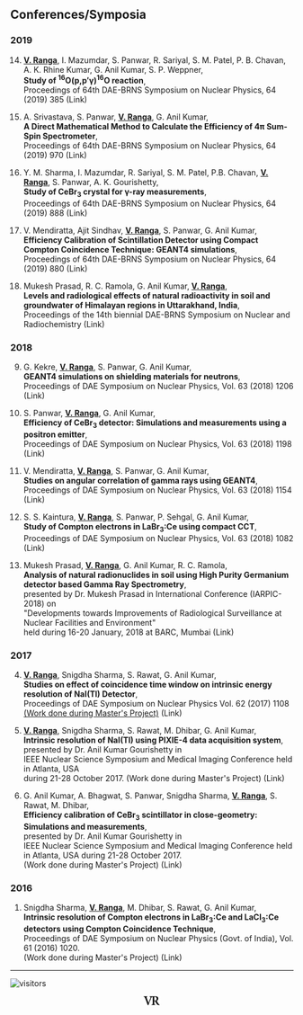 ## Conferences/Symposia
### 2019
14. **<ins>V. Ranga</ins>**, I. Mazumdar, S. Panwar, R. Sariyal, S. M. Patel, P. B. Chavan, A. K. Rhine Kumar, G. Anil Kumar, S. P. Weppner,\
**Study of <sup>16</sup>O(p,p&prime;&gamma;)<sup>16</sup>O  reaction**,\
Proceedings of 64th DAE-BRNS Symposium on Nuclear Physics, 64 (2019) 385 (Link)

13. A. Srivastava, S. Panwar, **<ins>V. Ranga</ins>**, G. Anil Kumar,\
**A Direct Mathematical Method to Calculate the Efficiency of 4&pi; Sum-Spin Spectrometer**,\
Proceedings of 64th DAE-BRNS Symposium on Nuclear Physics, 64 (2019) 970 (Link)

12. Y. M. Sharma, I. Mazumdar, R. Sariyal, S. M. Patel, P.B. Chavan, **<ins>V. Ranga</ins>**, S. Panwar, A. K. Gourishetty,\
**Study of CeBr<sub>3</sub>  crystal for &gamma;-ray measurements**,\
Proceedings of 64th DAE-BRNS Symposium on Nuclear Physics, 64 (2019) 888 (Link)   

11. V. Mendiratta, Ajit Sindhav, **<ins>V. Ranga</ins>**, S. Panwar, G. Anil Kumar,\
**Efficiency Calibration of Scintillation Detector using Compact Compton Coincidence Technique: GEANT4 simulations**,\
Proceedings of 64th DAE-BRNS Symposium on Nuclear Physics, 64 (2019) 880 (Link)  

10. Mukesh Prasad, R. C. Ramola, G. Anil Kumar, **<ins>V. Ranga</ins>**,\
**Levels and radiological effects of natural radioactivity in soil and groundwater of Himalayan regions in Uttarakhand, India**,\
Proceedings of the 14th biennial DAE-BRNS Symposium on Nuclear and Radiochemistry (Link) 

### 2018
9. G. Kekre, **<ins>V. Ranga</ins>**, S. Panwar, G. Anil Kumar,\
**GEANT4 simulations on shielding materials for neutrons**,\
Proceedings of DAE Symposium on Nuclear Physics, Vol. 63 (2018) 1206 (Link) 

8. S. Panwar, **<ins>V. Ranga</ins>**, G. Anil Kumar,\
**Efficiency of CeBr<sub>3</sub> detector: Simulations and measurements using a positron emitter**,\
Proceedings of DAE Symposium on Nuclear Physics, Vol. 63 (2018) 1198 (Link) 

7. V. Mendiratta, **<ins>V. Ranga</ins>**, S. Panwar, G. Anil Kumar,\
**Studies on angular correlation of gamma rays using GEANT4**,\
Proceedings of DAE Symposium on Nuclear Physics, Vol. 63 (2018) 1154 (Link) 

6. S. S. Kaintura, **<ins>V. Ranga</ins>**, S. Panwar, P. Sehgal, G. Anil Kumar,\
**Study of Compton electrons in LaBr<sub>3</sub>:Ce using compact CCT**,\
Proceedings of DAE Symposium on Nuclear Physics, Vol. 63 (2018) 1082 (Link) 

5. Mukesh Prasad, **<ins>V. Ranga</ins>**, G. Anil Kumar, R. C. Ramola,\
**Analysis of natural radionuclides in soil using High Purity Germanium detector based Gamma Ray Spectrometry**,\
presented by Dr. Mukesh Prasad in International Conference (IARPIC-2018) on\
"Developments towards Improvements of Radiological Surveillance at Nuclear Facilities and Environment"\
held during 16-20 January, 2018 at BARC, Mumbai (Link)

### 2017

4. **<ins>V. Ranga</ins>**, Snigdha Sharma, S. Rawat, G. Anil Kumar,\
**Studies on effect of coincidence time window on intrinsic energy resolution of NaI(Tl) Detector**,\
Proceedings of DAE Symposium on Nuclear Physics Vol. 62 (2017) 1108\
<ins>(Work done during Master's Project)</ins> (Link) 

3. **<ins>V. Ranga</ins>**, Snigdha Sharma, S. Rawat, M. Dhibar, G. Anil Kumar,\
**Intrinsic resolution of NaI(Tl) using PIXIE-4 data acquisition system**,\
presented by Dr. Anil Kumar Gourishetty in\
IEEE Nuclear Science Symposium and Medical Imaging Conference held in Atlanta, USA\
during 21-28 October 2017. (Work done during Master's Project) (Link) 

2. G. Anil Kumar, A. Bhagwat, S. Panwar, Snigdha Sharma, **<ins>V. Ranga</ins>**, S. Rawat, M. Dhibar,\
**Efficiency calibration of CeBr<sub>3</sub> scintillator in close-geometry: Simulations and measurements**,\
presented by Dr. Anil Kumar Gourishetty in\
IEEE Nuclear Science Symposium and Medical Imaging Conference held in Atlanta, USA during 21-28 October 2017.\
(Work done during Master's Project) (Link) 

### 2016

1. Snigdha Sharma, **<ins>V. Ranga</ins>**, M. Dhibar, S. Rawat, G. Anil Kumar,\
**Intrinsic resolution of Compton electrons in LaBr<sub>3</sub>:Ce and LaCl<sub>3</sub>:Ce detectors using Compton Coincidence Technique**,\
Proceedings of DAE Symposium on Nuclear Physics (Govt. of India), Vol. 61 (2016) 1020.\
(Work done during Master's Project) (Link) 

---
![visitors](https://visitor-badge.glitch.me/badge?page_id=rangavirender.site.conf)

<p align="center">
<img src="logo_v1.png" width="30">
</p>
